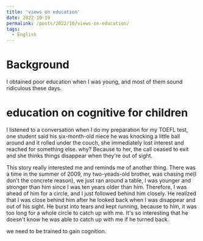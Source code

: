 ```yaml
---
title: 'views on education'
date: 2022-10-19
permalink: /posts/2022/10/views-on-education/
tags:
  - English
---
```


# Background
I obtained poor education when I was young, and most of them sound ridiculous these days. 

# education on cognitive for children
I listened to a conversation when I do my preparation for my TOEFL test, one student said his six-month-old niece he was knocking a little ball around and it rolled under the couch, she immediately lost interest and reached for something else. why? Because to her, the call ceased to exit and she thinks things disappear when they're out of sight. 

This story really interested me and reminds me of another thing. There was a time in the summer of 2009, my two-yeads-old brother, was chasing me(I don't the concrete reason), we just ran around a table, I was younger and stronger than him since I was ten years older than him. Therefore, I was ahead of him for a circle, and I just followed behind him closely. He realized that I was close behind him after he looked back when I was disappear and out of his sight. He burst into tears and kept running, because to him, it was too long for a whole circle to catch up with me. It's so interesting that he doesn't know he was able to catch up with me if he turned back. 

we need to be trained to gain cognition.







